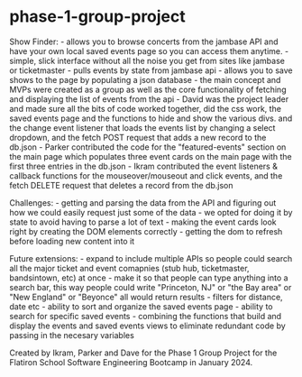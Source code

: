 # phase-1-group-project
Show Finder:
    - allows you to browse concerts from the jambase API and have your own local saved events page so you can access them anytime.
    - simple, slick interface without all the noise you get from sites like jambase or ticketmaster
    - pulls events by state from jambase api
    - allows you to save shows to the page by populating a json database
    - the main concept and MVPs were created as a group as well as the core functionality of 
    fetching and displaying the list of events from the api
    - David was the project leader and made sure all the bits of code worked together, did the css work, the saved events page and the functions to hide and show the various divs. and the change event listener that loads the events list by changing a select dropdown, and the fetch POST request that adds a new record to the db.json
    - Parker contributed the code for the "featured-events" section on the main page which populates three event cards on the main page with the first three entries in the db.json
    - Ikram contributed the event listeners & callback functions for the mouseover/mouseout and click events, and the fetch DELETE request that deletes a record from the db.json

Challenges: 
    - getting and parsing the data from the API and figuring out how we could easily request just some of the data - we opted for doing it by state to avoid having to parse a lot of text
    - making the event cards look right by creating the DOM elements correctly
    - getting the dom to refresh before loading new content into it
    
Future extensions:
    - expand to include multiple APIs so people could search all the major ticket and event comapnies (stub hub, ticketmaster, bandsintown, etc) at once
    - make it so that people can type anything into a search bar, this way people could write "Princeton, NJ" or "the Bay area" or "New England" or "Beyonce" all would return results 
    - filters for distance, date etc
    - ability to sort and organize the saved events page 
    - ability to search for specific saved events
    - combining the functions that build and display the events and saved events views to eliminate redundant code by passing in the necesary variables


Created by Ikram, Parker and Dave for the Phase 1 Group Project for the Flatiron School Software Engineering Bootcamp in January 2024.